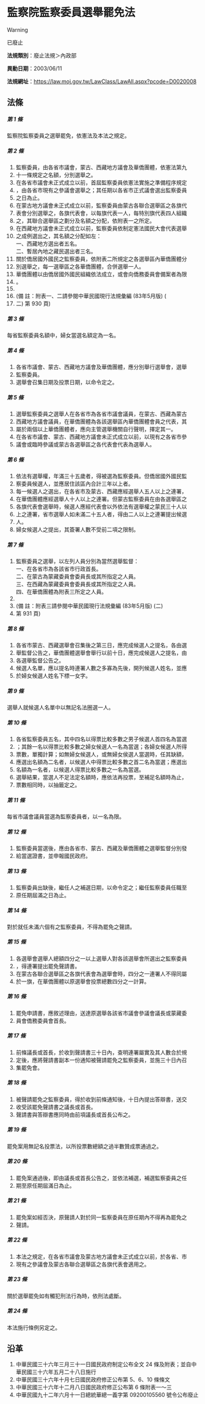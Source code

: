 # 監察院監察委員選舉罷免法
> [!WARNING]
> 已廢止

**法規類別**：廢止法規＞內政部

**異動日期**：2003/06/11  

**法規網址**：https://law.moj.gov.tw/LawClass/LawAll.aspx?pcode=D0020008



## 法條
##### 第 1 條
監察院監察委員之選舉罷免，依憲法及本法之規定。

##### 第 2 條
1. 監察委員，由各省市議會，蒙古、西藏地方議會及華僑團體，依憲法第九
1. 十一條規定之名額，分別選舉之。
1. 在各省市議會未正式成立以前，首屆監察委員依憲法實施之準備程序規定
1. ，由各省市現有之參議會選舉之；其任期以各省市正式議會選出監察委員
1. 之日為止。
1. 在蒙古地方議會未正式成立以前，監察委員由蒙古各聯合選舉區之各旗代
1. 表會分別選舉之，各旗代表會，以每旗代表一人，每特別旗代表四人組織
1. 之，其聯合選舉區之劃分及名額之分配，依附表一之所定。
1. 在西藏地方議會未正式成立以前，監察委員依制定憲法國民大會代表選舉
1. 之成例選出之，其名額之分配如左：  
一、西藏地方選出者五名。  
二、暫居內地之藏民選出者三名。
1. 關於僑居國外國民之監察委員，依附表二所規定之各選舉區內華僑團體分
1. 別選舉之，每一選舉區之各華僑團體，合併選舉一人。
1. 華僑團體以由僑居國外國民組織依法成立，或會向僑務委員會備案者為限
1. 。
1. 
1.  (備      註：附表一、二請參閱中華民國現行法規彙編 (83年5月版) (
1.   二) 第 930  頁)

##### 第 3 條
每省監察委員名額中，婦女當選名額定為一名。

##### 第 4 條
1. 各省市議會、蒙古、西藏地方議會及華僑團體，應分別舉行選舉會，選舉
1. 監察委員。
1. 選舉會召集日期及投票日期，以命令定之。

##### 第 5 條
1. 選舉監察委員之選舉人在各省市為各省市議會議員，在蒙古、西藏為蒙古
1. 西藏地方議會議員，在華僑團體為各該選舉區內華僑團體會員之代表，其
1. 屬於兩個以上華僑團體者，應向主管選舉機關自行聲明，擇定其一。
1. 在各省市議會、蒙古、西藏地方議會未正式成立以前，以現有之各省市參
1. 議會或臨時參議或蒙古各選舉區之各代表會代表為選舉人。

##### 第 6 條
1. 依法有選舉權，年滿三十五歲者，得被選為監察委員。但僑居國外國民監
1. 察委員候選人，並應居住該區內合計三年以上者。
1. 每一候選人之選出，在各省市及蒙古、西藏應經選舉人五人以上之連署，
1. 在華僑團體應經選舉人十人以上之連署。但蒙古監察委員在由各選舉區之
1. 各旗代表會選舉時，候選人應經代表會以外依法有選舉權之蒙民三十人以
1. 上之連署，省市選舉人如未滿二十五人者，得由二人以上之連署提出候選
1. 人。
1. 婦女候選人之提出，其簽署人數不受前二項之限制。

##### 第 7 條
1. 監察委員之選舉，以左列人員分別為當然選舉監督：  
一、在各省市為各該省市行政首長。  
二、在蒙古為蒙藏委員會委員長或其所指定之人員。  
三、在西藏為蒙藏委員會委員長或其所指定之人員。  
四、在華僑團體為附表三所定之人員。
1. 
1.  (備      註：附表三請參閱中華民國現行法規彙編 (83年5月版) (二)
1.   第 931  頁)

##### 第 8 條
1. 各省市蒙古、西藏選舉會召集後之第三日，應完成候選人之提名，各由選
1. 舉監督公告之，華僑團體選舉會舉行以前十日，應完成候選人之提名，由
1. 各選舉監督公告之。
1. 候選人名單，應以提名時連署人數之多寡為先後，開列候選人姓名，並應
1. 於婦女候選人姓名下標一女字。

##### 第 9 條
選舉人就候選人名單中以無記名法圈選一人。

##### 第 10 條
1. 各省監察委員五名，其中四名以得票比較多數之男子候選人首四名為當選
1. ；其餘一名以得票比較多數之婦女候選人一名為當選；各婦女候選人所得
1. 票數，單獨計算；如無婦女候選人，或無婦女侯選人當選時，任其缺額，
1. 應選出名額為二名者，以候選人中得票比較多數之首二名為當選；應選出
1. 名額為一名者，以候選人得票比較多數之一名為當選。
1. 選舉結果，當選人不足法定名額時，應依法再投票，至補足名額時為止，
1. 票數相同時，以抽籤定之。

##### 第 11 條
每省市議會議員當選為監察委員者，以一名為限。

##### 第 12 條
1. 監察委員當選後，應由各省市、蒙古、西藏及華僑團體之選舉監督分別發
1. 給當選證書，並申報國民政府。

##### 第 13 條
1. 監察委員出缺後，繼任人之補選日期，以命令定之；繼任監察委員任職至
1. 原任期屆滿之日為止。

##### 第 14 條
對於就任未滿六個有之監察委員，不得為罷免之聲請。

##### 第 15 條
1. 各選舉會選舉人總額四分之一以上選舉人對各該選舉會所選出之監察委員
1. ，得連署提出罷免聲請書。
1. 在蒙古各聯合選舉區之各旗代表會為選舉會時，四分之一連署人不得同屬
1. 於一旗，在華僑團體以原選舉會投票總數四分之一計算。

##### 第 16 條
1. 罷免申請書，應敘述理由，送達原選舉各該省市議會參議會議長或蒙藏委
1. 員會僑務委員會首長。

##### 第 17 條
1. 前條議長或首長，於收到聲請書三十日內，查明連署屬實及其人數合於規
1. 定後，應將聲請書副本一份通知被聲請罷免之監察委員，並施三十日內召
1. 集罷免會。

##### 第 18 條
1. 被聲請罷免之監察委員，得於收到前條通知後，十日內提出答辯書，送交
1. 收受該罷免聲請書之議長或首長。
1. 聲請書與答辯書應同時由前項議長或首長公布之。

##### 第 19 條
罷免案用無記名投票法，以所投票數總額之過半數贊成票通過之。

##### 第 20 條
1. 罷免案通過後，即由議長或首長公告之，並依法補選，補選監察委員之任
1. 期至原任期屆滿日為止。

##### 第 21 條
1. 罷免案如經否決，原聲請人對於同一監察委員在原任期內不得再為罷免之
1. 聲請。

##### 第 22 條
1. 本法之規定，在各省市議會及蒙古地方議會未正式成立以前，於各省、市
1. 現有之參議會及蒙古各聯合選舉區之各旗代表會適用之。

##### 第 23 條
關於選舉罷免如有觸犯刑法行為時，依刑法處斷。

##### 第 24 條
本法施行條例另定之。

## 沿革
1. 中華民國三十六年三月三十一日國民政府制定公布全文 24 條及附表；並自中華民國三十六年五月二十八日施行
1. 中華民國三十六年十月七日國民政府修正公布第 5、6、10 條條文
1. 中華民國三十六年十二月八日國民政府修正公布第 6  條附表一～三
1. 中華民國九十二年六月十一日總統華總一義字第 09200105560  號令公布廢止
